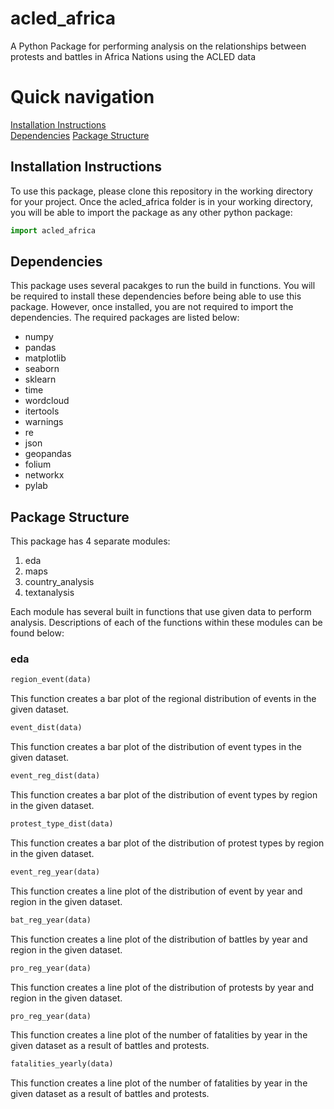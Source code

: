 # acled_africa
A Python Package for performing analysis on the relationships between protests and battles in Africa Nations using the ACLED data

# Quick navigation
[Installation Instructions](#installation-instructions)  
[Dependencies](#dependencies) 
[Package Structure](#package-structure)

## Installation Instructions

To use this package, please clone this repository in the working directory for your project. Once the acled_africa folder is in your working directory, you will be able to import the package as any other python package:

```python
import acled_africa
```

## Dependencies

This package uses several pacakges to run the build in functions. You will be required to install these dependencies before being able to use this package. However, once installed, you are not required to import the dependencies. The required packages are listed below:

* numpy
* pandas
* matplotlib
* seaborn
* sklearn
* time
* wordcloud
* itertools
* warnings
* re
* json
* geopandas
* folium
* networkx
* pylab

## Package Structure

This package has 4 separate modules:

1. eda
2. maps
3. country_analysis
4. textanalysis

Each module has several built in functions that use given data to perform analysis. Descriptions of each of the functions within these modules can be found below:

### eda

```python
region_event(data)
```
This function creates a bar plot of the regional distribution of events in the given dataset.

```python
event_dist(data)
```
This function creates a bar plot of the distribution of event types in the given dataset.

```python
event_reg_dist(data)
```
This function creates a bar plot of the distribution of event types by region in the given dataset.

```python
protest_type_dist(data)
```
This function creates a bar plot of the distribution of protest types by region in the given dataset.

```python
event_reg_year(data)
```
This function creates a line plot of the distribution of event by year and region in the given dataset.

```python
bat_reg_year(data)
```
This function creates a line plot of the distribution of battles by year and region in the given dataset.

```python
pro_reg_year(data)
```
This function creates a line plot of the distribution of protests by year and region in the given dataset.

```python
pro_reg_year(data)
```
This function creates a line plot of the number of fatalities by year in the given dataset as a result of battles and protests.

```python
fatalities_yearly(data)
```
This function creates a line plot of the number of fatalities by year in the given dataset as a result of battles and protests.











